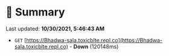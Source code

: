 # 📖 Summary
Last updated: **10/30/2021, 5:46:43 AM**

- `GET` [https://Bhadwa-sala.toxicblte.repl.co](https://Bhadwa-sala.toxicblte.repl.co) - **Down** (120148ms)
